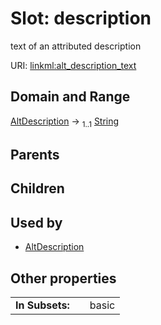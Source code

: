 
# Slot: description


text of an attributed description

URI: [linkml:alt_description_text](https://w3id.org/linkml/alt_description_text)


## Domain and Range

[AltDescription](AltDescription.md) &#8594;  <sub>1..1</sub> [String](types/String.md)

## Parents


## Children


## Used by

 * [AltDescription](AltDescription.md)

## Other properties

|  |  |  |
| --- | --- | --- |
| **In Subsets:** | | basic |

